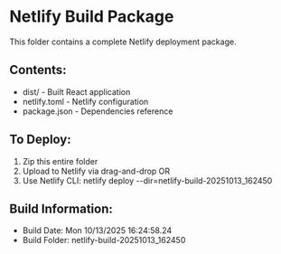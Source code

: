 # Netlify Build Package

This folder contains a complete Netlify deployment package.

## Contents:
- dist/ - Built React application
- netlify.toml - Netlify configuration
- package.json - Dependencies reference

## To Deploy:
1. Zip this entire folder
2. Upload to Netlify via drag-and-drop
   OR
3. Use Netlify CLI: netlify deploy --dir=netlify-build-20251013_162450

## Build Information:
- Build Date: Mon 10/13/2025 16:24:58.24
- Build Folder: netlify-build-20251013_162450

